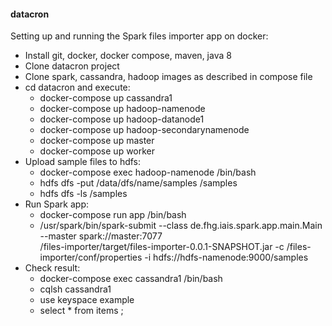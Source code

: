 #### datacron

Setting up and running the Spark files importer app on docker:
- Install git, docker, docker compose, maven, java 8
- Clone datacron project
- Clone spark, cassandra, hadoop images as described in compose file
- cd datacron and execute:
  - docker-compose up cassandra1
  - docker-compose up hadoop-namenode
  - docker-compose up hadoop-datanode1
  - docker-compose up hadoop-secondarynamenode
  - docker-compose up master
  - docker-compose up worker
- Upload sample files to hdfs:
  - docker-compose exec hadoop-namenode /bin/bash
  - hdfs dfs -put /data/dfs/name/samples /samples
  - hdfs dfs -ls /samples
- Run Spark app:
  - docker-compose run app /bin/bash
  - /usr/spark/bin/spark-submit 
     --class de.fhg.iais.spark.app.main.Main 
     --master spark://master:7077  
     /files-importer/target/files-importer-0.0.1-SNAPSHOT.jar 
     -c /files-importer/conf/properties 
     -i hdfs://hdfs-namenode:9000/samples
- Check result:
   - docker-compose exec cassandra1 /bin/bash
   - cqlsh cassandra1
   - use keyspace example
   - select * from items ;


